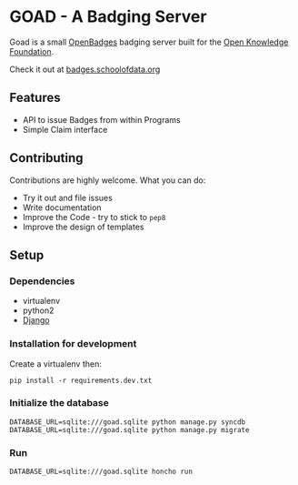 # GOAD - A Badging Server

Goad is a small [OpenBadges](http://openbadges.org) badging server built
for the [Open Knowledge Foundation](http://okfn.org).

Check it out at
[badges.schoolofdata.org](http://badges.schoolofdata.org)

## Features

* API to issue Badges from within Programs
* Simple Claim interface

## Contributing

Contributions are highly welcome. What you can do:

* Try it out and file issues
* Write documentation 
* Improve the Code - try to stick to ```pep8```
* Improve the design of templates 

## Setup

### Dependencies

* virtualenv
* python2
* [Django](http://djangoproject.com)

### Installation for development

Create a virtualenv then:

```
pip install -r requirements.dev.txt
```

### Initialize the database

```
DATABASE_URL=sqlite:///goad.sqlite python manage.py syncdb
DATABASE_URL=sqlite:///goad.sqlite python manage.py migrate 
```

### Run

```
DATABASE_URL=sqlite:///goad.sqlite honcho run
```

